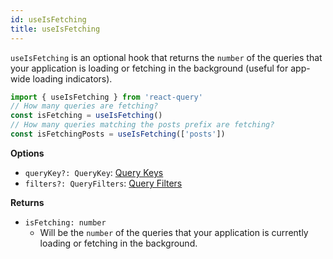 ```yaml
---
id: useIsFetching
title: useIsFetching
---
```


`useIsFetching` is an optional hook that returns the `number` of the queries that your application is loading or fetching in the background (useful for app-wide loading indicators).

```js
import { useIsFetching } from 'react-query'
// How many queries are fetching?
const isFetching = useIsFetching()
// How many queries matching the posts prefix are fetching?
const isFetchingPosts = useIsFetching(['posts'])
```

**Options**

- `queryKey?: QueryKey`: [Query Keys](../guides&concepts/query-keys)
- `filters?: QueryFilters`: [Query Filters](../guides&concepts/query-filters)

**Returns**

- `isFetching: number`
  - Will be the `number` of the queries that your application is currently loading or fetching in the background.
